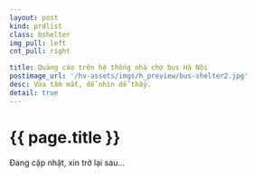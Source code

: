 ```yaml
---
layout: post
kind: prdlist
class: bshelter
img_pull: left
cnt_pull: right

title: Quảng cáo trên hệ thống nhà chờ bus Hà Nội
postimage_url: '/hv-assets/imgs/h_preview/bus-shelter2.jpg'
desc: Vừa tầm mắt, dễ nhìn dễ thấy.
detail: true
---
```


<h1>{{ page.title }}</h1>

<p>Đang cập nhật, xin trở lại sau...</p>
<p style="font-size:60px;"><i class="fa fa-refresh fa-spin"></i></p>

